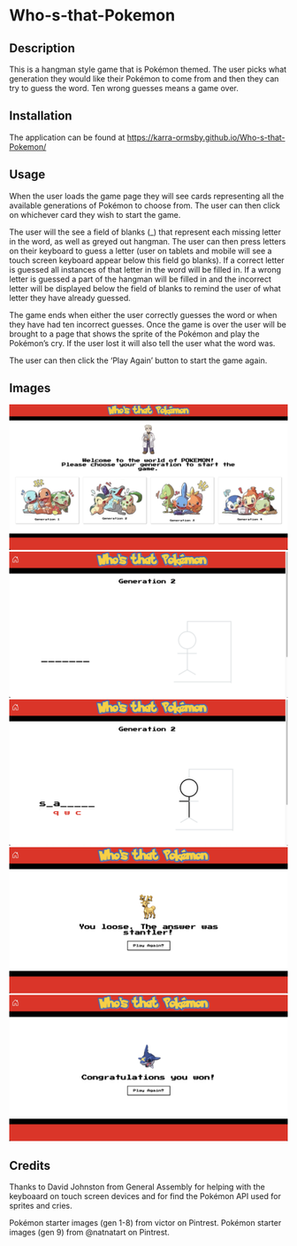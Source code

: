 # Who-s-that-Pokemon

## Description

This is a hangman style game that is Pokémon themed. The user picks what generation they would like their Pokémon to come from and then they can try to guess the word. Ten wrong guesses means a game over.

## Installation

The application can be found at https://karra-ormsby.github.io/Who-s-that-Pokemon/

## Usage

When the user loads the game page they will see cards representing all the available generations of Pokémon to choose from. The user can then click on whichever card they wish to start the game.

The user will the see a field of blanks (_) that represent each missing letter in the word, as well as greyed out hangman. The user can then press letters on their keyboard to guess a letter (user on tablets and mobile will see a touch screen keyboard appear below this field go blanks). If a correct letter is guessed all instances of that letter in the word will be filled in. If a wrong letter is guessed a part of the hangman will be filled in and the incorrect letter will be displayed below the field of blanks to remind the user of what letter they have already guessed.

The game ends when either the user correctly guesses the word or when they have had ten incorrect guesses. Once the game is over the user will be brought to a page that shows the sprite of the Pokémon and play the Pokémon’s cry. If the user lost it will also tell the user what the word was. 

The user can then click the ‘Play Again’ button to start the game again.

## Images

![landing page](./images/landingPage.png)
![gameboard](./images/gameboard.png)
![gameboard wrong guess](./images/gameboardWrongGuess.png)
![game loss](./images/loss.png)
![game win](./images/win.png)


## Credits

Thanks to David Johnston from General Assembly for helping with the keyboaard on touch screen devices and for find the Pokémon API used for sprites and cries.

Pokémon starter images (gen 1-8) from victor on Pintrest.
Pokémon starter images (gen 9) from @natnatart on Pintrest.